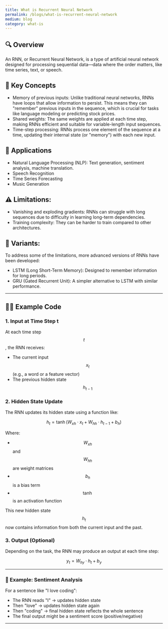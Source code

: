 ```yaml
---
title: What is Recurrent Neural Network
permalink: /blogs/what-is-recurrent-neural-network
medium: blog
category: what-is
---
```


## 🔍 Overview

An RNN, or Recurrent Neural Network, is a type of artificial neural network designed for processing sequential data—data where the order matters, like time series, text, or speech.

## 🔬 Key Concepts

- Memory of previous inputs: Unlike traditional neural networks, RNNs have loops that allow information to persist. This means they can "remember" previous inputs in the sequence, which is crucial for tasks like language modeling or predicting stock prices.
- Shared weights: The same weights are applied at each time step, making RNNs efficient and suitable for variable-length input sequences.
- Time-step processing: RNNs process one element of the sequence at a time, updating their internal state (or "memory") with each new input.

## 🧠 Applications

- Natural Language Processing (NLP): Text generation, sentiment analysis, machine translation.
- Speech Recognition
- Time Series Forecasting
- Music Generation

## ⚠️ Limitations:

- Vanishing and exploding gradients: RNNs can struggle with long sequences due to difficulty in learning long-term dependencies.
- Training complexity: They can be harder to train compared to other architectures.

## 🧬 Variants:

To address some of the limitations, more advanced versions of RNNs have been developed:
- LSTM (Long Short-Term Memory): Designed to remember information for long periods.
- GRU (Gated Recurrent Unit): A simpler alternative to LSTM with similar performance.

---

## 🧑‍💻 Example Code

### 1. Input at Time Step t
At each time step $$t$$, the RNN receives:
- The current input $$x_t$$ (e.g., a word or a feature vector)
- The previous hidden state $$h_{t-1}$$

### 2. Hidden State Update
The RNN updates its hidden state using a function like:

$$
h_t = \tanh(W_{xh} \cdot x_t + W_{hh} \cdot h_{t-1} + b_h)
$$

Where:
- $$W_{xh}$$ and $$W_{hh}$$ are weight matrices
- $$b_h$$ is a bias term
- $$\tanh$$ is an activation function

This new hidden state $$h_t$$ now contains information from both the current input and the past.

### 3. Output (Optional)
Depending on the task, the RNN may produce an output at each time step:

$$
y_t = W_{hy} \cdot h_t + b_y
$$

---

### 🔄 Example: Sentiment Analysis
For a sentence like "I love coding":
- The RNN reads "I" → updates hidden state
- Then "love" → updates hidden state again
- Then "coding" → final hidden state reflects the whole sentence
- The final output might be a sentiment score (positive/negative)

---
